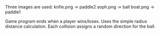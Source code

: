 Three images are used:	knfie.png -> paddle2
			soph.png -> ball
			boat.png -> paddle1

Game program ends when a player wins/loses.
Uses the simple radius distance calculation.
Each collision assigns a random direction for the ball.
